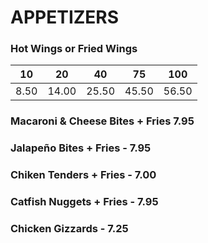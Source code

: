 # APPETIZERS

### Hot Wings or Fried Wings

|   10  |   20  |   40  |   75  |  100  |
| ----- | ----- | ----- | ----- | ----- |
| 8.50  | 14.00 | 25.50 | 45.50 | 56.50 |

### Macaroni & Cheese Bites + Fries 7.95
### Jalapeño Bites + Fries - 7.95
### Chiken Tenders + Fries - 7.00
### Catfish Nuggets + Fries - 7.95
### Chicken Gizzards - 7.25

<Disclaimer/>
<Available/>